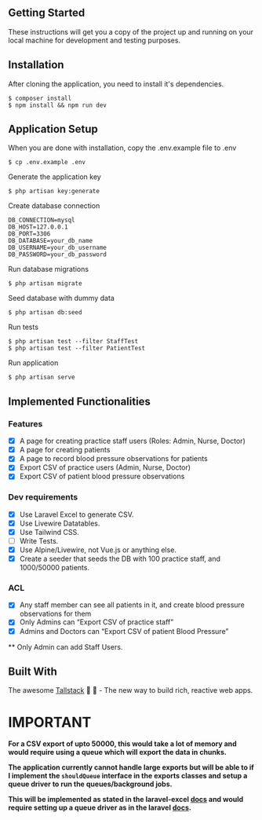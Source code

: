 
## Getting Started

These instructions will get you a copy of the project up and running on your local machine for development and testing purposes.

## Installation

After cloning the application, you need to install it's dependencies.

```
$ composer install
$ npm install && npm run dev
```

## Application Setup

When you are done with installation, copy the .env.example file to .env

```
$ cp .env.example .env
```

Generate the application key

```
$ php artisan key:generate
```

Create database connection

```
DB_CONNECTION=mysql
DB_HOST=127.0.0.1
DB_PORT=3306
DB_DATABASE=your_db_name
DB_USERNAME=your_db_username
DB_PASSWORD=your_db_password
```

Run database migrations

```
$ php artisan migrate
```

Seed database with dummy data

```
$ php artisan db:seed
```

Run tests

```
$ php artisan test --filter StaffTest
$ php artisan test --filter PatientTest
```

Run application

```
$ php artisan serve
```

## Implemented Functionalities

### Features

- [x] A page for creating practice staff users (Roles: Admin, Nurse, Doctor)
- [x] A page for creating patients
- [x] A page to record blood pressure observations for patients
- [x] Export CSV of practice users (Admin, Nurse, Doctor)
- [x] Export CSV of patient blood pressure observations

### Dev requirements

- [x] Use Laravel Excel to generate CSV.
- [x] Use Livewire Datatables.
- [x] Use Tailwind CSS.
- [ ] Write Tests.
- [x] Use Alpine/Livewire, not Vue.js or anything else.
- [x] Create a seeder that seeds the DB with 100 practice staff, and 1000/50000 patients.

### ACL

- [x] Any staff member can see all patients in it, and create blood pressure observations for them
- [x] Only Admins can “Export CSV of practice staff”
- [x] Admins and Doctors can “Export CSV of patient Blood Pressure”

** Only Admin can add Staff Users.


## Built With

The awesome [Tallstack](https://tallstack.dev/) 🥳 🎉 - The new way to build rich, reactive web apps.


# IMPORTANT

**For a CSV export of upto 50000, this would take a lot of memory and would require using a queue which will export the data in chunks.**

**The application currently cannot handle large exports but will be able to if I implement the `shouldQueue` interface in the exports classes and setup a queue driver to run the queues/background jobs.**

**This will be implemented as stated in the laravel-excel [docs](https://docs.laravel-excel.com/3.1/exports/queued.html) and would require setting up a queue driver as in the laravel [docs](https://laravel.com/docs/8.x/queues).**
